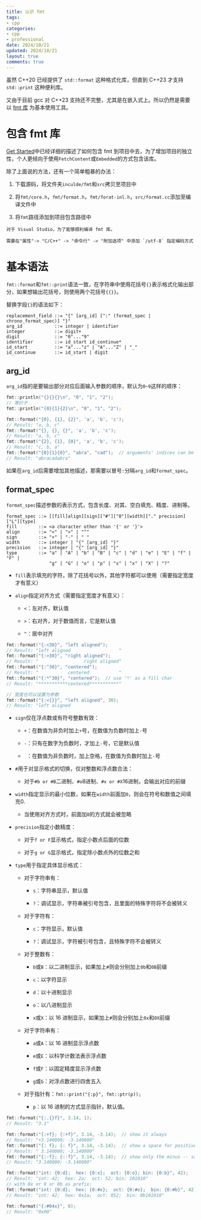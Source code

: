 ```yaml
---
title: 认识 fmt
tags: 
- cpp
categories:
- cpp
- professional
date: 2024/10/21
updated: 2024/10/21
layout: true
comments: true
---
```


虽然 C++20 已经提供了 `std::format` 这种格式化库，但直到 C++23 才支持 `std::print` 这种便利库。

又由于目前 gcc 对 C++23 支持还不完整，尤其是在嵌入式上。所以仍然是需要以 [fmt 库](https://github.com/fmtlib/fmt) 为基本使用工具。

<!--more-->

# 包含 fmt 库

[Get Started](https://fmt.dev/11.0/get-started/)中已经详细的描述了如何包含 fmt 到项目中去，为了增加项目的独立性，个人更倾向于使用`FetchContent`或`Embedded`的方式包含该库。

除了上面说的方法，还有一个简单粗暴的办法：

1. 下载源码，将文件夹`inculde/fmt`和`src`拷贝至项目中

2. 将`fmt/core.h`，`fmt/format.h`，`fmt/forat-inl.h`，`src/format.cc`添加至编译文件中

3. 将`fmt`路径添加到项目包含路径中

```shell
对于 Visual Studio，为了能够顺利编译 fmt 库。

需要在"属性"-> "C/C++" -> "命令行" -> "附加选项" 中添加 `/utf-8` 指定编码方式
```

# 基本语法

`fmt::format`和`fmt::print`语法一致，在字符串中使用花括号`{}`表示格式化输出部分，如果想输出花括号，则使用两个花括号`{{}}`。

替换字段`{}`的语法如下：

```shell
replacement_field ::= "{" [arg_id] [":" (format_spec | chrono_format_spec)] "}"
arg_id            ::= integer | identifier
integer           ::= digit+
digit             ::= "0"..."9"
identifier        ::= id_start id_continue*
id_start          ::= "a"..."z" | "A"..."Z" | "_"
id_continue       ::= id_start | digit
```

## arg_id

`arg_id`指的是要输出部分对应后面输入参数的顺序，默认为`0~9`这样的顺序：

```cpp
fmt::println("{}{}{}\n", "0", "1", "2");
// 等价于
fmt::println("{0}{1}{2}\n", "0", "1", "2");

fmt::format("{0}, {1}, {2}", 'a', 'b', 'c');
// Result: "a, b, c"
fmt::format("{}, {}, {}", 'a', 'b', 'c');
// Result: "a, b, c"
fmt::format("{2}, {1}, {0}", 'a', 'b', 'c');
// Result: "c, b, a"
fmt::format("{0}{1}{0}", "abra", "cad");  // arguments' indices can be repeated
// Result: "abracadabra"
```

如果在`arg_id`后需要增加其他描述，那需要以冒号`:`分隔`arg_id`和`format_spec`。

## format_spec

`format_spec`描述参数的表示方式，包含长度、对其、空白填充、精度、进制等。

```shell
format_spec ::= [[fill]align][sign]["#"]["0"][width]["." precision]["L"][type]
fill        ::= <a character other than '{' or '}'>
align       ::= "<" | ">" | "^"
sign        ::= "+" | "-" | " "
width       ::= integer | "{" [arg_id] "}"
precision   ::= integer | "{" [arg_id] "}"
type        ::= "a" | "A" | "b" | "B" | "c" | "d" | "e" | "E" | "f" | "F" |
                "g" | "G" | "o" | "p" | "s" | "x" | "X" | "?"
```

- `fill`表示填充的字符，除了花括号以外，其他字符都可以使用（需要指定宽度才有意义）

- `align`指定对齐方式（需要指定宽度才有意义）：
  
  - `<`：左对齐，默认值
  
  - `>`：右对齐，对于数值而言，它是默认值
  
  - `^`：居中对齐

```cpp
fmt::format("{:<30}", "left aligned");
// Result: "left aligned                  "
fmt::format("{:>30}", "right aligned");
// Result: "                 right aligned"
fmt::format("{:^30}", "centered");
// Result: "           centered           "
fmt::format("{:*^30}", "centered");  // use '*' as a fill char
// Result: "***********centered***********"

// 宽度也可以设置为参数
fmt::format("{:<{}}", "left aligned", 30);
// Result: "left aligned 
```

- `sign`仅在浮点数或有符号整数有效：
  
  - `+`：在数值为非负时加上`+`号，在数值为负数时加上`-`号
  
  - `-`：只有在数字为负数时，才加上`-`号，它是默认值
  
  - ` `：在数值为非负数时，加上空格，在数值为负数时加上`-`号

- `#`用于对显示格式的切换，仅对整数和浮点数合法：
  
  - 对于`#b or #B`二进制、`#o`8进制、`#x or #X`16进制，会输出对应的前缀

- `width`指定显示的最小位数，如果在`width`前面加`0`，则会在符号和数值之间填充0.
  
  - 当使用对齐方式时，前面加`0`的方式就会被忽略

- `precision`指定小数精度：
  
  - 对于`f or F`显示格式，指定小数点后面的位数
  
  - 对于`g or G`显示格式，指定除小数点外的位数之和

- `type`用于指定具体显示格式：
  
  - 对于字符串有：
    
    - `s`：字符串显示，默认值
    
    - `?`：调试显示，字符串被引号包含，且里面的特殊字符将不会被转义
  
  - 对于字符有：
    
    - `c`：字符显示，默认值
    
    - `?`：调试显示，字符被引号包含，且特殊字符不会被转义
  
  - 对于整数有：
    
    - `b`或`B`：以二进制显示，如果加上`#`则会分别加上`0b`和`0B`前缀
    
    - `c`：以字符显示
    
    - `d`：以十进制显示
    
    - `o`：以八进制显示
    
    - `x`或`X`：以 16 进制显示，如果加上`#`则会分别加上`0x`和`0X`前缀
  
  - 对于字符串有：
    
    - `a`或`A`：以 16 进制显示浮点数
    
    - `e`或`E`：以科学计数法表示浮点数
    
    - `f`或`F`：以固定精度显示浮点数
    
    - `g`或`G`：对浮点数进行四舍五入
  
  - 对于指针有：`fmt::print("{:p}", fmt::ptr(p));`
    
    - `p`：以 16 进制的方式显示指针，默认值。

```cpp
fmt::format("{:.{}f}", 3.14, 1);
// Result: "3.1"

fmt::format("{:+f}; {:+f}", 3.14, -3.14);  // show it always
// Result: "+3.140000; -3.140000"
fmt::format("{: f}; {: f}", 3.14, -3.14);  // show a space for positive numbers
// Result: " 3.140000; -3.140000"
fmt::format("{:-f}; {:-f}", 3.14, -3.14);  // show only the minus -- same as '{:f}; {:f}'
// Result: "3.140000; -3.140000"

fmt::format("int: {0:d};  hex: {0:x};  oct: {0:o}; bin: {0:b}", 42);
// Result: "int: 42;  hex: 2a;  oct: 52; bin: 101010"
// with 0x or 0 or 0b as prefix:
fmt::format("int: {0:d};  hex: {0:#x};  oct: {0:#o};  bin: {0:#b}", 42);
// Result: "int: 42;  hex: 0x2a;  oct: 052;  bin: 0b101010"

fmt::format("{:#04x}", 0);
// Result: "0x00"
```

